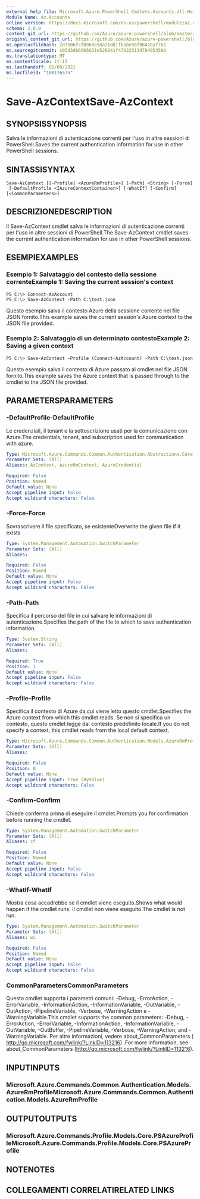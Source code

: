 ```yaml
---
external help file: Microsoft.Azure.PowerShell.Cmdlets.Accounts.dll-Help.xml
Module Name: Az.Accounts
online version: https://docs.microsoft.com/en-us/powershell/module/az.accounts/save-azcontext
schema: 2.0.0
content_git_url: https://github.com/Azure/azure-powershell/blob/master/src/Accounts/Accounts/help/Save-AzContext.md
original_content_git_url: https://github.com/Azure/azure-powershell/blob/master/src/Accounts/Accounts/help/Save-AzContext.md
ms.openlocfilehash: 2d3506fcf0968e58a71d81fbabe56f08428af761
ms.sourcegitcommit: c05d3d669b5631e526841f47b22513d78495350b
ms.translationtype: MT
ms.contentlocale: it-IT
ms.lasthandoff: 02/09/2021
ms.locfileid: "100176575"
---
```

# <span data-ttu-id="38cb8-101">Save-AzContext</span><span class="sxs-lookup"><span data-stu-id="38cb8-101">Save-AzContext</span></span>

## <span data-ttu-id="38cb8-102">SYNOPSIS</span><span class="sxs-lookup"><span data-stu-id="38cb8-102">SYNOPSIS</span></span>
<span data-ttu-id="38cb8-103">Salva le informazioni di autenticazione correnti per l'uso in altre sessioni di PowerShell.</span><span class="sxs-lookup"><span data-stu-id="38cb8-103">Saves the current authentication information for use in other PowerShell sessions.</span></span>

## <span data-ttu-id="38cb8-104">SINTASSI</span><span class="sxs-lookup"><span data-stu-id="38cb8-104">SYNTAX</span></span>

```
Save-AzContext [[-Profile] <AzureRmProfile>] [-Path] <String> [-Force]
 [-DefaultProfile <IAzureContextContainer>] [-WhatIf] [-Confirm] [<CommonParameters>]
```

## <span data-ttu-id="38cb8-105">DESCRIZIONE</span><span class="sxs-lookup"><span data-stu-id="38cb8-105">DESCRIPTION</span></span>
<span data-ttu-id="38cb8-106">Il Save-AzContext cmdlet salva le informazioni di autenticazione correnti per l'uso in altre sessioni di PowerShell.</span><span class="sxs-lookup"><span data-stu-id="38cb8-106">The Save-AzContext cmdlet saves the current authentication information for use in other PowerShell sessions.</span></span>

## <span data-ttu-id="38cb8-107">ESEMPI</span><span class="sxs-lookup"><span data-stu-id="38cb8-107">EXAMPLES</span></span>

### <span data-ttu-id="38cb8-108">Esempio 1: Salvataggio del contesto della sessione corrente</span><span class="sxs-lookup"><span data-stu-id="38cb8-108">Example 1: Saving the current session's context</span></span>
```
PS C:\> Connect-AzAccount
PS C:\> Save-AzContext -Path C:\test.json
```

<span data-ttu-id="38cb8-109">Questo esempio salva il contesto Azure della sessione corrente nel file JSON fornito.</span><span class="sxs-lookup"><span data-stu-id="38cb8-109">This example saves the current session's Azure context to the JSON file provided.</span></span>

### <span data-ttu-id="38cb8-110">Esempio 2: Salvataggio di un determinato contesto</span><span class="sxs-lookup"><span data-stu-id="38cb8-110">Example 2: Saving a given context</span></span>
```
PS C:\> Save-AzContext -Profile (Connect-AzAccount) -Path C:\test.json
```

<span data-ttu-id="38cb8-111">Questo esempio salva il contesto di Azure passato al cmdlet nel file JSON fornito.</span><span class="sxs-lookup"><span data-stu-id="38cb8-111">This example saves the Azure context that is passed through to the cmdlet to the JSON file provided.</span></span>

## <span data-ttu-id="38cb8-112">PARAMETERS</span><span class="sxs-lookup"><span data-stu-id="38cb8-112">PARAMETERS</span></span>

### <span data-ttu-id="38cb8-113">-DefaultProfile</span><span class="sxs-lookup"><span data-stu-id="38cb8-113">-DefaultProfile</span></span>
<span data-ttu-id="38cb8-114">Le credenziali, il tenant e la sottoscrizione usati per la comunicazione con Azure.</span><span class="sxs-lookup"><span data-stu-id="38cb8-114">The credentials, tenant, and subscription used for communication with azure.</span></span>

```yaml
Type: Microsoft.Azure.Commands.Common.Authentication.Abstractions.Core.IAzureContextContainer
Parameter Sets: (All)
Aliases: AzContext, AzureRmContext, AzureCredential

Required: False
Position: Named
Default value: None
Accept pipeline input: False
Accept wildcard characters: False
```

### <span data-ttu-id="38cb8-115">-Force</span><span class="sxs-lookup"><span data-stu-id="38cb8-115">-Force</span></span>
<span data-ttu-id="38cb8-116">Sovrascrivere il file specificato, se esistente</span><span class="sxs-lookup"><span data-stu-id="38cb8-116">Overwrite the given file if it exists</span></span>

```yaml
Type: System.Management.Automation.SwitchParameter
Parameter Sets: (All)
Aliases:

Required: False
Position: Named
Default value: None
Accept pipeline input: False
Accept wildcard characters: False
```

### <span data-ttu-id="38cb8-117">-Path</span><span class="sxs-lookup"><span data-stu-id="38cb8-117">-Path</span></span>
<span data-ttu-id="38cb8-118">Specifica il percorso del file in cui salvare le informazioni di autenticazione.</span><span class="sxs-lookup"><span data-stu-id="38cb8-118">Specifies the path of the file to which to save authentication information.</span></span>

```yaml
Type: System.String
Parameter Sets: (All)
Aliases:

Required: True
Position: 1
Default value: None
Accept pipeline input: False
Accept wildcard characters: False
```

### <span data-ttu-id="38cb8-119">-Profile</span><span class="sxs-lookup"><span data-stu-id="38cb8-119">-Profile</span></span>
<span data-ttu-id="38cb8-120">Specifica il contesto di Azure da cui viene letto questo cmdlet.</span><span class="sxs-lookup"><span data-stu-id="38cb8-120">Specifies the Azure context from which this cmdlet reads.</span></span>
<span data-ttu-id="38cb8-121">Se non si specifica un contesto, questo cmdlet legge dal contesto predefinito locale.</span><span class="sxs-lookup"><span data-stu-id="38cb8-121">If you do not specify a context, this cmdlet reads from the local default context.</span></span>

```yaml
Type: Microsoft.Azure.Commands.Common.Authentication.Models.AzureRmProfile
Parameter Sets: (All)
Aliases:

Required: False
Position: 0
Default value: None
Accept pipeline input: True (ByValue)
Accept wildcard characters: False
```

### <span data-ttu-id="38cb8-122">-Confirm</span><span class="sxs-lookup"><span data-stu-id="38cb8-122">-Confirm</span></span>
<span data-ttu-id="38cb8-123">Chiede conferma prima di eseguire il cmdlet.</span><span class="sxs-lookup"><span data-stu-id="38cb8-123">Prompts you for confirmation before running the cmdlet.</span></span>

```yaml
Type: System.Management.Automation.SwitchParameter
Parameter Sets: (All)
Aliases: cf

Required: False
Position: Named
Default value: None
Accept pipeline input: False
Accept wildcard characters: False
```

### <span data-ttu-id="38cb8-124">-WhatIf</span><span class="sxs-lookup"><span data-stu-id="38cb8-124">-WhatIf</span></span>
<span data-ttu-id="38cb8-125">Mostra cosa accadrebbe se il cmdlet viene eseguito.</span><span class="sxs-lookup"><span data-stu-id="38cb8-125">Shows what would happen if the cmdlet runs.</span></span>
<span data-ttu-id="38cb8-126">Il cmdlet non viene eseguito.</span><span class="sxs-lookup"><span data-stu-id="38cb8-126">The cmdlet is not run.</span></span>

```yaml
Type: System.Management.Automation.SwitchParameter
Parameter Sets: (All)
Aliases: wi

Required: False
Position: Named
Default value: None
Accept pipeline input: False
Accept wildcard characters: False
```

### <span data-ttu-id="38cb8-127">CommonParameters</span><span class="sxs-lookup"><span data-stu-id="38cb8-127">CommonParameters</span></span>
<span data-ttu-id="38cb8-128">Questo cmdlet supporta i parametri comuni: -Debug, -ErrorAction, -ErrorVariable, -InformationAction, -InformationVariable, -OutVariable, -OutAction, -PipelineVariable, -Verbose, -WarningAction e -WarningVariable.</span><span class="sxs-lookup"><span data-stu-id="38cb8-128">This cmdlet supports the common parameters: -Debug, -ErrorAction, -ErrorVariable, -InformationAction, -InformationVariable, -OutVariable, -OutBuffer, -PipelineVariable, -Verbose, -WarningAction, and -WarningVariable.</span></span> <span data-ttu-id="38cb8-129">Per altre informazioni, vedere about_CommonParameters ( http://go.microsoft.com/fwlink/?LinkID=113216) .</span><span class="sxs-lookup"><span data-stu-id="38cb8-129">For more information, see about_CommonParameters (http://go.microsoft.com/fwlink/?LinkID=113216).</span></span>

## <span data-ttu-id="38cb8-130">INPUT</span><span class="sxs-lookup"><span data-stu-id="38cb8-130">INPUTS</span></span>

### <span data-ttu-id="38cb8-131">Microsoft.Azure.Commands.Common.Authentication.Models.AzureRmProfile</span><span class="sxs-lookup"><span data-stu-id="38cb8-131">Microsoft.Azure.Commands.Common.Authentication.Models.AzureRmProfile</span></span>

## <span data-ttu-id="38cb8-132">OUTPUT</span><span class="sxs-lookup"><span data-stu-id="38cb8-132">OUTPUTS</span></span>

### <span data-ttu-id="38cb8-133">Microsoft.Azure.Commands.Profile.Models.Core.PSAzureProfile</span><span class="sxs-lookup"><span data-stu-id="38cb8-133">Microsoft.Azure.Commands.Profile.Models.Core.PSAzureProfile</span></span>

## <span data-ttu-id="38cb8-134">NOTE</span><span class="sxs-lookup"><span data-stu-id="38cb8-134">NOTES</span></span>

## <span data-ttu-id="38cb8-135">COLLEGAMENTI CORRELATI</span><span class="sxs-lookup"><span data-stu-id="38cb8-135">RELATED LINKS</span></span>
